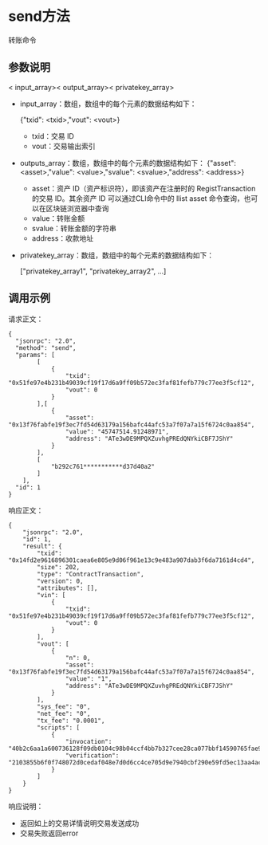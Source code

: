 # send方法

转账命令

## 参数说明

< input_array>< output_array>< privatekey_array>

- input_array：数组，数组中的每个元素的数据结构如下：
  
  {"txid": \<txid>,"vout": \<vout>}
  
  - txid：交易 ID
  - vout：交易输出索引
  
- outputs_array：数组，数组中的每个元素的数据结构如下：
  {"asset": \<asset>,"value": \<value>,"svalue": \<svalue>,"address": \<address>}
  
  - asset：资产 ID（资产标识符），即该资产在注册时的 RegistTransaction 的交易 ID。其余资产 ID 可以通过CLI命令中的 llist asset 命令查询，也可以在区块链浏览器中查询
  - value：转账金额
  - svalue：转账金额的字符串
  - address：收款地址
  
- privatekey_array：数组，数组中的每个元素的数据结构如下：

  ["privatekey_array1", "privatekey_array2", ...]

## 调用示例

请求正文：

```
{
  "jsonrpc": "2.0",
  "method": "send",
  "params": [
  		[
  			{
  				"txid": "0x51fe97e4b231b49039cf19f17d6a9ff09b572ec3faf81fefb779c77ee3f5cf12",
  				"vout": 0
  			}
  		],[
  			{
  				"asset": "0x13f76fabfe19f3ec7fd54d63179a156bafc44afc53a7f07a7a15f6724c0aa854",
  				"value": "45747514.91248971",
  				"address": "ATe3wDE9MPQXZuvhgPREdQNYkiCBF7JShY"
            }
  		],
  		[
  			"b292c761***********d37d40a2"
  		]
  	],
  "id": 1
}
```

响应正文：

```
{
    "jsonrpc": "2.0",
    "id": 1,
    "result": {
        "txid": "0x14fd2e9616896301caea6e805e9d06f961e13c9e483a907dab3f6da7161d4cd4",
        "size": 202,
        "type": "ContractTransaction",
        "version": 0,
        "attributes": [],
        "vin": [
            {
                "txid": "0x51fe97e4b231b49039cf19f17d6a9ff09b572ec3faf81fefb779c77ee3f5cf12",
                "vout": 0
            }
        ],
        "vout": [
            {
                "n": 0,
                "asset": "0x13f76fabfe19f3ec7fd54d63179a156bafc44afc53a7f07a7a15f6724c0aa854",
                "value": "1",
                "address": "ATe3wDE9MPQXZuvhgPREdQNYkiCBF7JShY"
            }
        ],
        "sys_fee": "0",
        "net_fee": "0",
        "tx_fee": "0.0001",
        "scripts": [
            {
                "invocation": "40b2c6aa1a600736128f09db0104c98b04ccf4bb7b327cee28ca077bbf14590765fae9762338a6317039c681349c2064e4d60309432e48479eb952721e1da7b25d",
                "verification": "2103855b6f0f748072d0cedaf048e7d0d6cc4ce705d9e7940cbf290e59fd5ec13aa4ac"
            }
        ]
    }
}
```

响应说明：

- 返回如上的交易详情说明交易发送成功
- 交易失败返回error